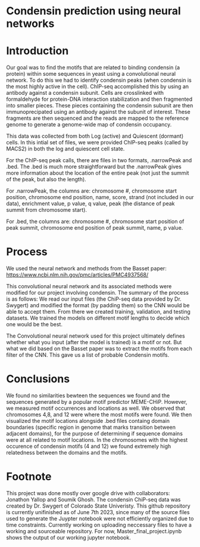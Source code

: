 # Condensin prediction using neural networks


# Introduction
Our goal was to find the motifs that are related to binding condensin (a protein) within some sequences in yeast using a convolutional neural network. To do this we had to identify condensin peaks (when condensin is the most highly active in the cell). ChIP-seq accomplished this by using an antibody against a condensin subunit. Cells are crosslinked with formaldehyde for protein-DNA interaction stabilization and then fragmented into smaller pieces. These pieces containing the condensin subunit are then immunoprecipated using an antibody against the subunit of interest. These fragments are then sequenced and the reads are mapped to the reference genome to generate a genome-wide map of condensin occupancy.

This data was collected from both Log (active) and Quiescent (dormant) cells. In this intial set of files, we were provided ChIP-seq peaks (called by MACS2) in both the log and quiescent cell state.


For the ChIP-seq peak calls, there are files in two formats, .narrowPeak and .bed. The .bed is much more straightforward but the .narrowPeak gives more information about the location of the entire peak (not just the summit of the peak, but also the length).

For .narrowPeak, the columns are: chromosome #, chromosome start position, chromosome end position, name, score, strand (not included in our data), enrichment value, p value, q value, peak (the distance of peak summit from chromosome start).

For .bed, the columns are:
chromosome #, chromosome start position of peak summit, chromosome end position of peak summit, name, p value.



# Process

We used the neural network and methods from the Basset paper: https://www.ncbi.nlm.nih.gov/pmc/articles/PMC4937568/

This convolutional neural network and its associated methods were modified for our project involving condensin. The summary of the process is as follows: We read our input files (the ChiP-seq data provided by Dr. Swygert) and modified the format (by padding them) so the CNN would be able to accept them. From there we created training, validation, and testing datasets. We trained the models on different motif lengths to decide which one would be the best.

The Convolutional neural network used for this project ultimately defines whether what you input (after the model is trained) is a motif or not. But what we did based on the Basset paper was to extract the motifs from each filter of the CNN. This gave us a list of probable Condensin motifs. 


# Conclusions
We found no similarities bewteen the sequences we found and the sequences generated by a popular motif predictor MEME-CHiP. However, we measured motif occurrences and locations as well. We observed that chromosomes 4,8, and 12 were where the most motifs were found. We then visualized the motif locations alongside .bed files containg domain boundaries (specific region in genome that marks transition between adjacent domains), for the purpose of determining if sequence domains were at all related to motif locations. In the chromosomes with the highest occurence of condensin motifs (4 and 12) we found extremely high relatedness between the domains and the motifs. 


# Footnote 
This project was done mostly over google drive with collaborators: Jonathon Yallop and Soumik Ghosh. The condensin ChiP-seq data was created by Dr. Swygert of Colorado State Univeristy. This github repository is currently unifinished as of June 7th 2023, since many of the source files used to generate the Juypter notebook were not efficiently organized due to time constraints. Currently working on uploading neccessary files to have a working and sourceable repository. For now, Master_final_project.ipynb shows the output of our working jupyter notebook. 
